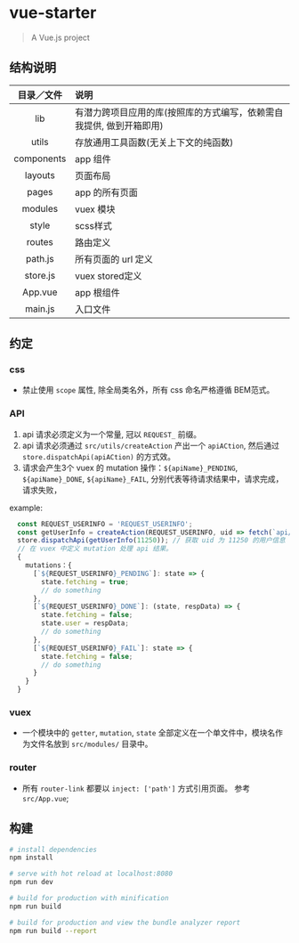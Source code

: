 # vue-starter

> A Vue.js project

## 结构说明

| 目录／文件| 说明|
|:-------:|:---|
| lib             | 有潜力跨项目应用的库(按照库的方式编写，依赖需自我提供, 做到开箱即用) |
| utils           | 存放通用工具函数(无关上下文的纯函数) |
| components      | app 组件 |
| layouts         | 页面布局 |
| pages           | app 的所有页面 |
| modules         | vuex 模块 |
| style           | scss样式 |
| routes          | 路由定义 |
| path.js         | 所有页面的 url 定义 |
| store.js        | vuex stored定义 |
| App.vue         | app 根组件 |
| main.js         | 入口文件 |

## 约定

### css
* 禁止使用 `scope` 属性, 除全局类名外，所有 css 命名严格遵循 BEM范式。

### API

1. api 请求必须定义为一个常量, 冠以 `REQUEST_` 前缀。
1. api 请求必须通过 `src/utils/createAction` 产出一个 `apiACtion`, 然后通过 `store.dispatchApi(apiACtion)` 的方式效。
1. 请求会产生3个 vuex 的 mutation 操作：`${apiName}_PENDING`, `${apiName}_DONE`, `${apiName}_FAIL`, 分别代表等待请求结果中，请求完成，请求失败，
  
  example:
  ```js
    const REQUEST_USERINFO = 'REQUEST_USERINFO';
    const getUserInfo = createAction(REQUEST_USERINFO, uid => fetch(`api/userinfo?uid=${uid}`));
    store.dispatchApi(getUserInfo(11250)); // 获取 uid 为 11250 的用户信息
    // 在 vuex 中定义 mutation 处理 api 结果。
    {
      mutations：{
        [`${REQUEST_USERINFO}_PENDING`]: state => {
          state.fetching = true;
          // do something
        },
        [`${REQUEST_USERINFO}_DONE`]: (state, respData) => {
          state.fetching = false;
          state.user = respData;
          // do something
        },
        [`${REQUEST_USERINFO}_FAIL`]: state => {
          state.fetching = false;
          // do something
        }
      }
    }
  ```

### vuex

* 一个模块中的 `getter`, `mutation`, `state` 全部定义在一个单文件中，模块名作为文件名放到 `src/modules/` 目录中。

### router

* 所有 `router-link` 都要以 `inject: ['path']` 方式引用页面。 参考 `src/App.vue`;

## 构建

``` bash
# install dependencies
npm install

# serve with hot reload at localhost:8080
npm run dev

# build for production with minification
npm run build

# build for production and view the bundle analyzer report
npm run build --report
```